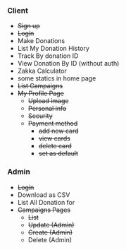 ### Client
- ~~Sign up~~
- ~~Login~~
- Make Donations
- List My Donation History
- Track By donation ID
- View Donation By ID (without auth)
- Zakka Calculator
- some statics in home page
- ~~List Campaigns~~
- ~~My Profile Page~~
  - ~~Upload image~~
  - ~~Personal info~~
  - ~~Security~~
  - ~~Payment method~~
    - ~~add new card~~
    - ~~view cards~~
    - ~~delete card~~
    - ~~set as default~~

### Admin
- ~~Login~~
- Download as CSV
- List All Donation for
- ~~Campaigns Pages~~
  - ~~List~~
  - ~~Update (Admin)~~
  - ~~Create (Admin)~~
  - Delete (Admin)